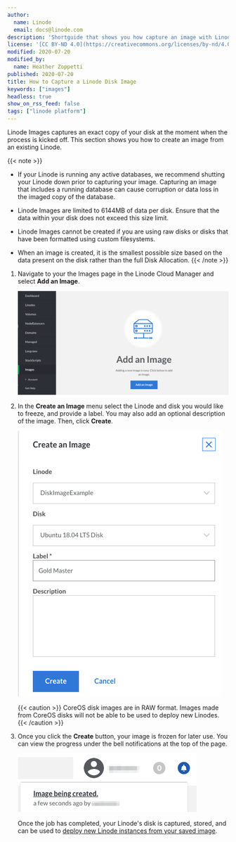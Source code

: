 ```yaml
---
author:
  name: Linode
  email: docs@linode.com
description: 'Shortguide that shows you how capture an image with Linode Images.'
license: '[CC BY-ND 4.0](https://creativecommons.org/licenses/by-nd/4.0)'
modified: 2020-07-20
modified_by:
  name: Heather Zoppetti
published: 2020-07-20
title: How to Capture a Linode Disk Image
keywords: ["images"]
headless: true
show_on_rss_feed: false
tags: ["linode platform"]
---
```


Linode Images captures an exact copy of your disk at the moment when the process is kicked off. This section shows you how to create an image from an existing Linode.

{{< note >}}
- If your Linode is running any active databases, we recommend shutting your Linode down prior to capturing your image. Capturing an image that includes a running database can cause corruption or data loss in the imaged copy of the database.

- Linode Images are limited to 6144MB of data per disk. Ensure that the data within your disk does not exceed this size limit.

- Linode Images cannot be created if you are using raw disks or disks that have been formatted using custom filesystems.

- When an image is created, it is the smallest possible size based on the data present on the disk rather than the full Disk Allocation.
{{< /note >}}

1.  Navigate to your the Images page in the Linode Cloud Manager and select **Add an Image**.

    ![Select 'Add an Image'](images-add-an-image.png "Select 'Add an Image'")

1.  In the **Create an Image** menu select the Linode and disk you would like to freeze, and provide a label. You may also add an optional description of the image. Then, click **Create**.

    ![Create an Image menu](images-create-image-menu.png "Create an Image menu")

    {{< caution >}}
CoreOS disk images are in RAW format. Images made from CoreOS disks will not be able to be used to deploy new Linodes.
{{< /caution >}}

1.  Once you click the **Create** button, your image is frozen for later use. You can view the progress under the bell notifications at the top of the page.

    ![Image creation status under the bell notifications](images-image-being-created.png "Image creation status under the bell notifications")

    Once the job has completed, your Linode's disk is captured, stored, and can be used to [deploy new Linode instances from your saved image](/docs/products/tools/images/guides/deploy-from-a-saved-image/).
